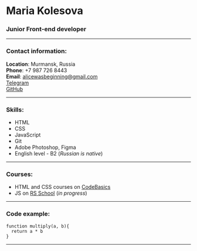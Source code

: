 # Maria Kolesova
### Junior Front-end developer
***
### Contact information:
**Location**: Murmansk, Russia \
**Phone**: +7 987 726 8443 \
**Email**: alicewasbeginning@gmail.com \
[Telegram](https://t.me/chmoq) \
[GitHub](https://github.com/chmoq)

***

### Skills:
- HTML
- CSS
- JavaScript
- Git
- Adobe Photoshop, Figma
- English level - B2 (*Russian is native*)

***

### Courses:
- HTML and CSS courses on [CodeBasics](https://ru.code-basics.com/)
- JS on [RS School](https://rs.school/js-stage0/) (*in progress*)

***

### Code example:
```
function multiply(a, b){
  return a * b
}
```
***